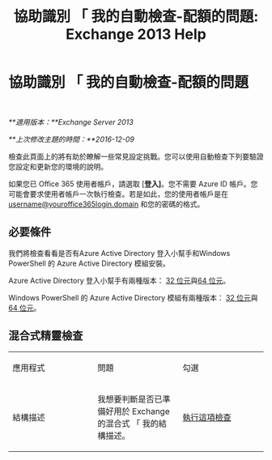﻿---
title: '協助識別 「 我的自動檢查-配額的問題: Exchange 2013 Help'
TOCTitle: 協助識別 「 我的自動檢查-配額的問題
ms:assetid: ddb93b30-d25c-463e-9814-0c56601ae734
ms:mtpsurl: https://technet.microsoft.com/zh-tw/library/Dn793976(v=EXCHG.150)
ms:contentKeyID: 62633021
ms.date: 05/21/2018
mtps_version: v=EXCHG.150
ms.translationtype: MT
---

# 協助識別 「 我的自動檢查-配額的問題

 

_**適用版本：**Exchange Server 2013_

_**上次修改主題的時間：**2016-12-09_

檢查此頁面上的將有助於瞭解一些常見設定挑戰。您可以使用自動檢查下列要驗證您設定和更新您的環境的說明。

如果您已 Office 365 使用者帳戶，請選取 \[**登入\]**。您不需要 Azure ID 帳戶。您可能會要求使用者帳戶一次執行檢查。若是如此，您的使用者帳戶是在 username@youroffice365login.domain 和您的密碼的格式。

## 必要條件

我們將檢查看看是否有Azure Active Directory 登入小幫手和Windows PowerShell 的 Azure Active Directory 模組安裝。

Azure Active Directory 登入小幫手有兩種版本： [32 位元](https://go.microsoft.com/fwlink/?linkid=286261)與[64 位元](https://go.microsoft.com/fwlink/?linkid=286262)。

Windows PowerShell 的 Azure Active Directory 模組有兩種版本： [32 位元](https://go.microsoft.com/fwlink/?linkid=286258)與[64 位元](https://go.microsoft.com/fwlink/?linkid=286259)。

## 混合式精靈檢查


<table>
<colgroup>
<col style="width: 33%" />
<col style="width: 33%" />
<col style="width: 33%" />
</colgroup>
<tbody>
<tr class="odd">
<td><p>應用程式</p></td>
<td><p>問題</p></td>
<td><p>勾選</p></td>
</tr>
<tr class="even">
<td><p>結構描述</p></td>
<td><p>我想要判斷是否已準備好用於 Exchange 的混合式 「 我的結構描述。</p></td>
<td><p><a href="https://go.microsoft.com/?linkid=9834919">執行這項檢查</a></p></td>
</tr>
</tbody>
</table>

